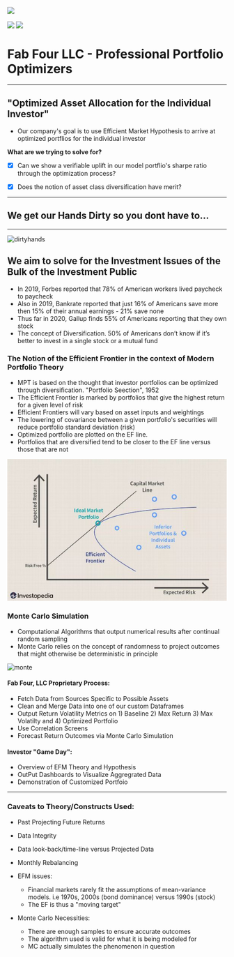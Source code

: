 

![](thebeatles2.jpg)

<img src="thebeatles2.jpg" width=100>

<img src="thebeatles2.jpg" width=300>



# Fab Four LLC - Professional Portfolio Optimizers

---

## "Optimized Asset Allocation for the Individual Investor"
 
* Our company's goal is to use Efficient Market Hypothesis to arrive at optimized portflios for the individual investor

**What are we trying to solve for?**

- [X] Can we show a verifiable uplift in our model portflio's sharpe ratio through the optimization process?
- [X] Does the notion of asset class diversification have merit?


---

## We get our Hands Dirty so you dont have to...

---

![dirtyhands](dirtyhands.jpg)


## We aim to solve for the Investment Issues of the Bulk of the Investment Public

* In 2019, Forbes reported that 78% of American workers lived paycheck to paycheck
* Also in 2019, Bankrate reported that just 16% of Americans save more then 15% of their annual earnings - 21% save none
* Thus far in 2020, Gallup finds 55% of Americans reporting that they own stock
* The concept of Diversification. 50% of Americans don’t know if it’s better to invest in a single stock or a mutual fund

### The Notion of the Efficient Frontier in the context of Modern Portfolio Theory

* MPT is based on the thought that investor portfolios can be optimized through diversification. "Portfolio Seection", 1952
* The Efficient Frontier is marked by portfolios that give the highest return for a given level of risk
* Efficient Frontiers will vary based on asset inputs and weightings
* The lowering of covariance between a given portfolio's securities will reduce portfolio standard deviation (risk) 
* Optimized portfolio are plotted on the EF line.
* Portfolios that are diversified tend to be closer to the EF line versus those that are not


![EFM](EFM.JPG)


### Monte Carlo Simulation
* Computational Algorithms that output numerical results after continual random sampling
* Monte Carlo relies on the concept of randomness to project outcomes that might otherwise be deterministic in principle


![monte](monte.JPG)

#### Fab Four, LLC Proprietary Process:

* Fetch Data from Sources Specific to Possible Assets
* Clean and Merge Data into one of our custom Dataframes
* Output Return Volatility Metrics on 1) Baseline 2) Max Return 3) Max Volatilty and 4) Optimized Portfolio
* Use Correlation Screens
* Forecast Return Outcomes via Monte Carlo Simulation

#### Investor "Game Day":

* Overview of EFM Theory and Hypothesis
* OutPut Dashboards to Visualize Aggregrated Data 
* Demonstration of Customized Portfoio




---

### Caveats to Theory/Constructs Used:
* Past Projecting Future Returns
* Data Integrity
* Data look-back/time-line versus Projected Data
* Monthly Rebalancing

* EFM issues:

    * Financial markets rarely fit the assumptions of mean-variance models.  i.e 1970s, 2000s (bond dominance) versus 
    1990s (stock)
    * The EF is thus a "moving target"


* Monte Carlo Necessities: 
    * There are enough samples to ensure accurate outcomes
    * The algorithm used is valid for what it is being modeled for
    * MC actually simulates the phenomenon in question



